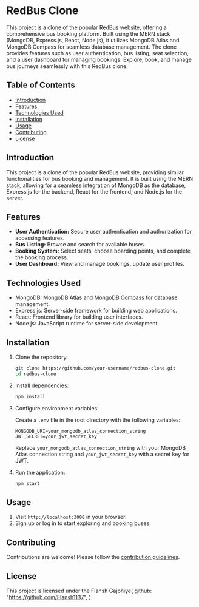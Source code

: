 # RedBus Clone

This project is a clone of the popular RedBus website, offering a comprehensive bus booking platform. Built using the MERN stack (MongoDB, Express.js, React, Node.js), it utilizes MongoDB Atlas and MongoDB Compass for seamless database management. The clone provides features such as user authentication, bus listing, seat selection, and a user dashboard for managing bookings. Explore, book, and manage bus journeys seamlessly with this RedBus clone.

## Table of Contents

- [Introduction](#introduction)
- [Features](#features)
- [Technologies Used](#technologies-used)
- [Installation](#installation)
- [Usage](#usage)
- [Contributing](#contributing)
- [License](#license)

## Introduction

This project is a clone of the popular RedBus website, providing similar functionalities for bus booking and management. It is built using the MERN stack, allowing for a seamless integration of MongoDB as the database, Express.js for the backend, React for the frontend, and Node.js for the server.

## Features

- **User Authentication:** Secure user authentication and authorization for accessing features.
- **Bus Listing:** Browse and search for available buses.
- **Booking System:** Select seats, choose boarding points, and complete the booking process.
- **User Dashboard:** View and manage bookings, update user profiles.

## Technologies Used

- MongoDB: [MongoDB Atlas](https://www.mongodb.com/cloud/atlas) and [MongoDB Compass](https://www.mongodb.com/try/download/compass) for database management.
- Express.js: Server-side framework for building web applications.
- React: Frontend library for building user interfaces.
- Node.js: JavaScript runtime for server-side development.

## Installation

1. Clone the repository:

    ```bash
    git clone https://github.com/your-username/redbus-clone.git
    cd redbus-clone
    ```

2. Install dependencies:

    ```bash
    npm install
    ```

3. Configure environment variables:

    Create a `.env` file in the root directory with the following variables:

    ```env
    MONGODB_URI=your_mongodb_atlas_connection_string
    JWT_SECRET=your_jwt_secret_key
    ```

    Replace `your_mongodb_atlas_connection_string` with your MongoDB Atlas connection string and `your_jwt_secret_key` with a secret key for JWT.

4. Run the application:

    ```bash
    npm start
    ```

## Usage

1. Visit `http://localhost:3000` in your browser.
2. Sign up or log in to start exploring and booking buses.

## Contributing

Contributions are welcome! Please follow the [contribution guidelines](CONTRIBUTING.md).

## License

This project is licensed under the Flansh Gajbhiye(  github: "https://github.com/Flansh1137",
).

